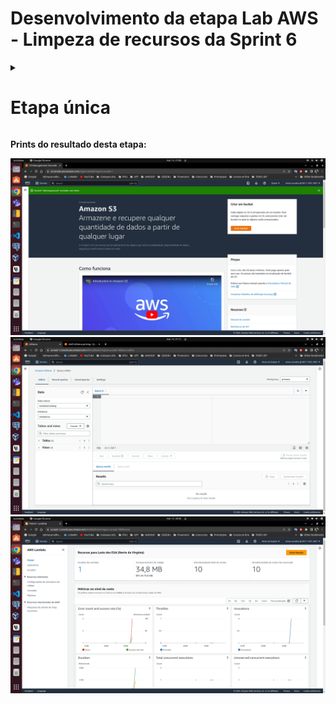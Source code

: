 # Desenvolvimento da etapa Lab AWS - Limpeza de recursos da Sprint 6

<details>
<summary>
<h1>Etapa única</h1>
</summary>

Após concluir todas as etapas dos laboratórios e de colher as evidências/códigos para repassar ao monitor (a), você deve realizar a limpeza do que foi criado, para não incorrer em custos desnecessários.

Lembre-se de:

- Excluir os arquivos usados/gerados durante os laboratórios do S3

- Excluir as bases de dados criadas durante os laboratórios no Glue Catalog

- Excluir o crawler e o job no Glue

</details>

**Prints do resultado desta etapa:**

![Print 1](https://github.com/telmacarvalho/programa_de_bolsas_compass/blob/main/Sprint%206/Data_%26_Analytics/Lab_AWS%20_Limpeza_de_recursos/1.png)\
![Print 2](https://github.com/telmacarvalho/programa_de_bolsas_compass/blob/main/Sprint%206/Data_%26_Analytics/Lab_AWS%20_Limpeza_de_recursos/2.png)\
![Print 3](https://github.com/telmacarvalho/programa_de_bolsas_compass/blob/main/Sprint%206/Data_%26_Analytics/Lab_AWS%20_Limpeza_de_recursos/3.png)